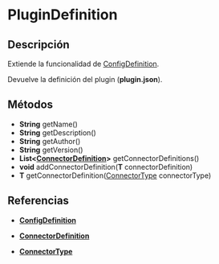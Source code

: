 # PluginDefinition

## Descripción

Extiende la funcionalidad de [ConfigDefinition](ConfigDefinition.md).

Devuelve la definición del plugin (**plugin.json**).

## Métodos

- **String** getName()
- **String** getDescription()
- **String** getAuthor()
- **String** getVersion()
- **List<[ConnectorDefinition](ConnectorDefinition.md)>** getConnectorDefinitions()
- **void** addConnectorDefinition(**T** connectorDefinition)
- **T** getConnectorDefinition([ConnectorType](../Enums/README.md#ConnectorType) connectorType)

## Referencias

- **[ConfigDefinition](configDefinition.md)**

- **[ConnectorDefinition](ConnectorDefinition.md)**

- **[ConnectorType](../Enums/README.md#ConnectorType)**
